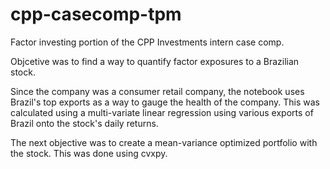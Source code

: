 # cpp-casecomp-tpm
Factor investing portion of the CPP Investments intern case comp. 

Objcetive was to find a way to quantify factor exposures to a Brazilian stock. 

Since the company was a consumer retail company, the notebook uses Brazil's top exports as a way to gauge the health of the company. 
This was calculated using a multi-variate linear regression using various exports of Brazil onto the stock's daily returns. 

The next objective was to create a mean-variance optimized portfolio with the stock. This was done using cvxpy. 

